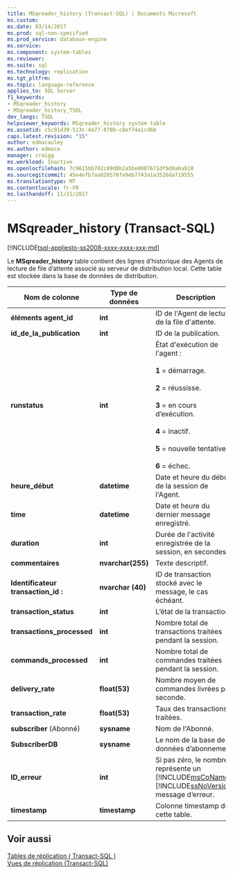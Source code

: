 ```yaml
---
title: MSqreader_history (Transact-SQL) | Documents Microsoft
ms.custom: 
ms.date: 03/14/2017
ms.prod: sql-non-specified
ms.prod_service: database-engine
ms.service: 
ms.component: system-tables
ms.reviewer: 
ms.suite: sql
ms.technology: replication
ms.tgt_pltfrm: 
ms.topic: language-reference
applies_to: SQL Server
f1_keywords:
- MSqreader_history
- MSqreader_history_TSQL
dev_langs: TSQL
helpviewer_keywords: MSqreader_history system table
ms.assetid: c5c91d39-513c-4a77-870b-c8ef74a1cd6b
caps.latest.revision: "15"
author: edmacauley
ms.author: edmaca
manager: craigg
ms.workload: Inactive
ms.openlocfilehash: 7c9615bb702c89d8b2a5be0087671df9d8a6a910
ms.sourcegitcommit: 45e4efb7aa828578fe9eb7743a1a3526da719555
ms.translationtype: MT
ms.contentlocale: fr-FR
ms.lasthandoff: 11/21/2017
---
```

# <a name="msqreaderhistory-transact-sql"></a>MSqreader_history (Transact-SQL)
[!INCLUDE[tsql-appliesto-ss2008-xxxx-xxxx-xxx-md](../../includes/tsql-appliesto-ss2008-xxxx-xxxx-xxx-md.md)]

  Le **MSqreader_history** table contient des lignes d’historique des Agents de lecture de file d’attente associé au serveur de distribution local. Cette table est stockée dans la base de données de distribution.  
  
|Nom de colonne|Type de données| Description|  
|-----------------|---------------|-----------------|  
|**éléments agent_id**|**int**|ID de l'Agent de lecture de la file d'attente.|  
|**id_de_la_publication**|**int**|ID de la publication.|  
|**runstatus**|**int**|État d'exécution de l'agent :<br /><br /> **1** = démarrage.<br /><br /> **2** = réussisse.<br /><br /> **3** = en cours d’exécution.<br /><br /> **4** = inactif.<br /><br /> **5** = nouvelle tentative.<br /><br /> **6** = échec.|  
|**heure_début**|**datetime**|Date et heure du début de la session de l'Agent.|  
|**time**|**datetime**|Date et heure du dernier message enregistré.|  
|**duration**|**int**|Durée de l'activité enregistrée de la session, en secondes.|  
|**commentaires**|**nvarchar(255)**|Texte descriptif.|  
|**Identificateur transaction_id :**|**nvarchar (40)**|ID de transaction stocké avec le message, le cas échéant.|  
|**transaction_status**|**int**|L’état de la transaction.|  
|**transactions_processed**|**int**|Nombre total de transactions traitées pendant la session.|  
|**commands_processed**|**int**|Nombre total de commandes traitées pendant la session.|  
|**delivery_rate**|**float(53)**|Nombre moyen de commandes livrées par seconde.|  
|**transaction_rate**|**float(53)**|Taux des transactions traitées.|  
|**subscriber** (Abonné)|**sysname**|Nom de l'Abonné.|  
|**SubscriberDB**|**sysname**|Le nom de la base de données d’abonnement.|  
|**ID_erreur**|**int**|Si pas zéro, le nombre représente un [!INCLUDE[msCoName](../../includes/msconame-md.md)] [!INCLUDE[ssNoVersion](../../includes/ssnoversion-md.md)] message d’erreur.|  
|**timestamp**|**timestamp**|Colonne timestamp de cette table.|  
  
## <a name="see-also"></a>Voir aussi  
 [Tables de réplication &#40; Transact-SQL &#41;](../../relational-databases/system-tables/replication-tables-transact-sql.md)   
 [Vues de réplication &#40;Transact-SQL&#41;](../../relational-databases/system-views/replication-views-transact-sql.md)  
  
  

